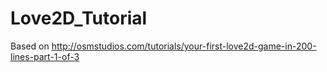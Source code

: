 # Love2D_Tutorial

Based on http://osmstudios.com/tutorials/your-first-love2d-game-in-200-lines-part-1-of-3

